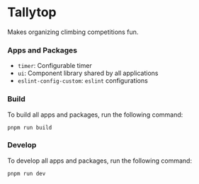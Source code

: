 # Tallytop

Makes organizing climbing competitions fun.

### Apps and Packages

- `timer`: Configurable timer
- `ui`: Component library shared by all applications
- `eslint-config-custom`: `eslint` configurations 

### Build

To build all apps and packages, run the following command:

```
pnpm run build
```

### Develop

To develop all apps and packages, run the following command:

```
pnpm run dev
```

